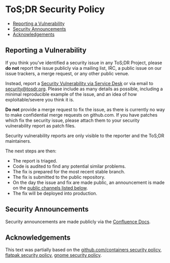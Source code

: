 # ToS;DR Security Policy

 * [Reporting a Vulnerability](#Reporting-a-Vulnerability)
 * [Security Announcements](#Security-Announcements)
 * [Acknowledgements](#Acknowledgements)

## Reporting a Vulnerability

If you think you've identified a security issue in any ToS;DR Project, please
**do not** report the issue publicly via a mailing list, IRC, a public issue on
our issue trackers, a merge request, or any other public venue.

Instead, report a
[Security Vulnerability via Service Desk](https://security.tosdr.org) or via email to [security@tosdr.org](mailto:security@tosdr.org). Please include as many
details as possible, including a minimal reproducible example of the issue, and
an idea of how exploitable/severe you think it is.

**Do not** provide a merge request to fix the issue, as there is currently no
way to make confidential merge requests on github.com. If you have patches
which fix the security issue, please attach them to your security vulnerability report as
patch files.

Security vulnerability reports are only visible to the reporter and the ToS;DR maintainers.

The next steps are then:
 * The report is triaged.
 * Code is audited to find any potential similar problems.
 * The fix is prepared for the most recent stable branch.
 * The fix is submitted to the public repository.
 * On the day the issue and fix are made public, an announcement is made on the
   [public channels listed below](#Security-Announcements).
 * The fix will be deployed into production.

## Security Announcements

Security announcements are made publicly via the [Confluence Docs](https://tosdrconfluence.atlassian.net/wiki/label/NEWS/security).

## Acknowledgements

This text was partially based on the
[github.com/containers security policy](https://github.com/containers/common/blob/master/SECURITY.md),
[flatpak security policy](https://github.com/flatpak/flatpak/blob/master/SECURITY.md),
[gnome security policy](https://gitlab.gnome.org/GNOME/glib/-/blob/master/SECURITY.md).
